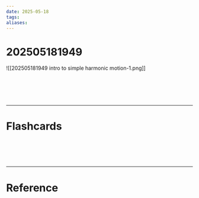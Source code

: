 ```yaml
---
date: 2025-05-18
tags: 
aliases:
---
```

# 202505181949
![[202505181949 intro to simple harmonic motion-1.png]]

# ‌
---
# Flashcards


# ‌
---
# Reference
